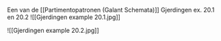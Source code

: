 Een van de [[Partimentopatronen (Galant Schemata)]]
Gjerdingen ex. 20.1 en 20.2
![[Gjerdingen example 20.1.jpg]]

![[Gjerdingen example 20.2.jpg]]
